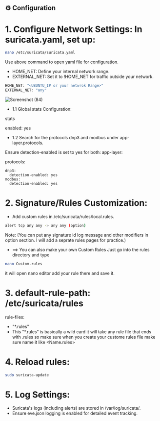 ## ⚙️ Configuration

# 1. Configure Network Settings: In suricata.yaml, set up:
```bash
nano /etc/suricata/suricata.yaml
```
Use above command to open yaml file for configuration.
- HOME_NET: Define your internal network range.  
- EXTERNAL_NET: Set it to !HOME_NET for traffic outside your network.
```JavaScript
HOME_NET: "<UBUNTU_IP or your netwrok Range>"
EXTERNAL_NET: "any"
```
![Screenshot (84)](https://github.com/user-attachments/assets/6fc67fc0-65dc-4cc5-9e5f-9901b6652277)

- 1.1  Global stats Configuration:

stats

enabled: yes

- 1.2 Search for the protocols dnp3 and modbus under app-layer.protocols.

Ensure detection-enabled is set to yes for both:
app-layer:

  protocols:

    dnp3:
      detection-enabled: yes
    modbus:
      detection-enabled: yes

# 2. Signature/Rules Customization:
- Add custom rules in /etc/suricata/rules/local.rules.
```bash
alert tcp any any -> any any (option)
```
Note: (You can put any signature id log message and other modifiers in option section. I will add a seprate rules pages for practice.)

- ==> You can also make your own Custom Rules Just go into the rules directory and type
```bash
nano Custom.rules
```
it will open nano editor add your rule there and save it.

# 3. default-rule-path: /etc/suricata/rules
rule-files:
- "*.rules"
- This "*.rules" is basically a wild card it will take any rule file that ends with .rules so make sure when you create your custome rules file make sure name it like <Name.rules>

# 4. Reload rules:
```bash
sudo suricata-update
```
# 5. Log Settings:
- Suricata's logs (including alerts) are stored in /var/log/suricata/.
- Ensure eve.json logging is enabled for detailed event tracking.
